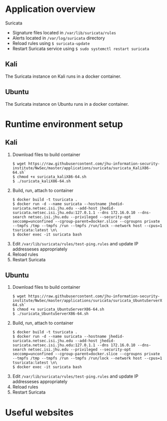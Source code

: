 # Application overview
Suricata

* Signature files located in `/var/lib/suricata/rules`
* Alerts located in `/var/log/suricata` directory
* Reload rules using `$ suricata-update`
* Restart Suricata service using `$ sudo systemctl restart suricata`

## Kali
The Suricata instance on Kali runs in a docker container.  

## Ubuntu
The Suricata instance on Ubuntu runs in a docker container.

# Runtime environment setup
## Kali
1. Download files to build container
    ```
    $ wget https://raw.githubusercontent.com/jhu-information-security-institute/NwSec/master/applications/suricata/suricata_KaliX86-64.sh`
    $ chmod +x suricata_kaliX86-64.sh
    $ ./suricata_kaliX86-64.sh
    ```
1. Build, run, attach to container
    ```
    $ docker build -t tsuricata .
    $ docker run -d --name suricata --hostname jhedid-suricata.netsec.isi.jhu.edu --add-host jhedid-suricata.netsec.isi.jhu.edu:127.0.1.1 --dns 172.16.0.10 --dns-search netsec.isi.jhu.edu --privileged --security-opt seccomp=unconfined --cgroup-parent=docker.slice --cgroupns private --tmpfs /tmp --tmpfs /run --tmpfs /run/lock --network host --cpus=1 tsuricata:latest \n\
    $ docker exec -it suricata bash 
    ```
1. Edit `/var/lib/suricata/rules/test-ping.rules` and update IP addresseses appropriately
1. Reload rules
1. Restart Suricata

## Ubuntu
1. Download files to build container
    ```
    $ wget https://raw.githubusercontent.com/jhu-information-security-institute/NwSec/master/applications/suricata/suricata_UbuntuServerX86-64.sh`
    $ chmod +x suricata_UbuntuServerX86-64.sh
    $ ./suricata_UbuntuServerX86-64.sh
    ```
1. Build, run, attach to container
    ```
    $ docker build -t tsuricata .
    $ docker run -d --name suricata --hostname jhedid-suricata.netsec.isi.jhu.edu --add-host jhedid-suricata.netsec.isi.jhu.edu:127.0.1.1 --dns 172.16.0.10 --dns-search netsec.isi.jhu.edu --privileged --security-opt seccomp=unconfined --cgroup-parent=docker.slice --cgroupns private --tmpfs /tmp --tmpfs /run --tmpfs /run/lock --network host --cpus=1 tsuricata:latest \n\
    $ docker exec -it suricata bash 
    ```
1. Edit `/var/lib/suricata/rules/test-ping.rules` and update IP addresseses appropriately
1. Reload rules
1. Restart Suricata

# Useful websites

